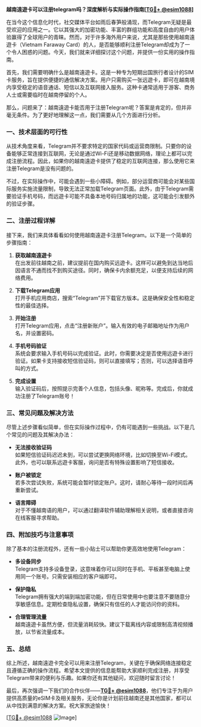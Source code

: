 **越南遠遊卡可以注册telegram吗？深度解析与实际操作指南[[TG💪+ @esim1088](https://t.me/s/esim1088)]**

在当今这个信息化时代，社交媒体平台如雨后春笋般涌现，而Telegram无疑是最受欢迎的应用之一。它以其强大的加密功能、丰富的群组功能和高度自由的用户体验赢得了全球用户的青睐。然而，对于许多海外用户来说，尤其是那些使用越南遠遊卡（Vietnam Faraway Card）的人，是否能够顺利注册Telegram却成为了一个令人困惑的问题。今天，我们就来详细探讨这个问题，并提供一份实用的操作指南。

首先，我们需要明确什么是越南遠遊卡。这是一种专为短期出国旅行者设计的SIM卡服务，旨在提供便捷的通信解决方案。用户只需购买一张远遊卡，即可在越南境内享受稳定的语音通话、短信以及互联网接入服务。这种卡通常适用于游客、商务人士或需要临时在越南停留的个人。

那么，问题来了：越南遠遊卡能否用于注册Telegram呢？答案是肯定的，但并非毫无条件。为了更好地理解这一点，我们需要从几个方面进行分析。

### **一、技术层面的可行性**
从技术角度来看，Telegram并不要求特定的国家代码或运营商限制。只要你的设备能够正常连接到互联网，无论是通过Wi-Fi还是移动数据网络，理论上都可以完成注册流程。因此，如果你的越南遠遊卡提供了稳定的互联网连接，那么使用它来注册Telegram是没有问题的。

不过，在实际操作中，可能会遇到一些小障碍。例如，部分运营商可能会对某些国际服务实施流量限制，导致无法正常加载Telegram页面。此外，由于Telegram需要验证手机号码，而远遊卡可能不具备本地号码归属地的功能，这可能会引发额外的验证步骤。

### **二、注册过程详解**
接下来，我们来具体看看如何使用越南遠遊卡注册Telegram。以下是一个简单的步骤指南：

1. **获取越南遠遊卡**  
   在出发前往越南之前，建议提前在国内购买远遊卡。这样可以避免到达当地后因语言不通而找不到购买途径。同时，确保卡内余额充足，以便支持后续的网络费用。

2. **下载Telegram应用**  
   打开手机应用商店，搜索“Telegram”并下载官方版本。这是确保安全性和稳定性的最佳选择。

3. **开始注册**  
   打开Telegram应用，点击“注册新账户”。输入有效的电子邮箱地址作为用户名，并设置密码。

4. **手机号码验证**  
   系统会要求输入手机号码以完成验证。此时，你需要决定是否使用远遊卡进行验证。如果卡支持接收短信验证码，则可以直接填写；否则，可以选择语音呼叫的方式。

5. **完成设置**  
   输入验证码后，按照提示完善个人信息，包括头像、昵称等。完成后，你就成功注册了Telegram账号！

### **三、常见问题及解决方法**
尽管上述步骤看似简单，但在实际操作过程中，仍有可能遇到一些挑战。以下是几个常见的问题及其解决办法：

- **无法接收验证码**  
  如果短信验证码迟迟未到，可以尝试更换网络环境，比如切换至Wi-Fi模式。此外，也可以联系远遊卡客服，询问是否有特殊设置影响了短信接收。

- **账户被锁定**  
  若多次尝试失败，系统可能会暂时锁定账户。这时，请耐心等待一段时间后再重新尝试。

- **语言障碍**  
  对于不懂越南语的用户，可以通过翻译软件辅助理解相关说明，或者直接咨询在线客服寻求帮助。

### **四、附加技巧与注意事项**
除了基本的注册流程外，还有一些小贴士可以帮助你更高效地使用Telegram：

- **多设备同步**  
  Telegram支持多设备登录，这意味着你可以同时在手机、平板甚至电脑上使用同一个账号。只需安装相应的客户端即可。

- **保护隐私**  
  Telegram拥有强大的端到端加密功能，但在日常使用中也要注意不要随意分享敏感信息。定期检查隐私设置，确保只有信任的人才能访问你的资料。

- **合理管理流量**  
  越南遠遊卡虽然方便，但流量消耗较快。建议下载离线内容或限制高清视频播放，以节省流量成本。

### **五、总结**
综上所述，越南遠遊卡完全可以用来注册Telegram，关键在于确保网络连接稳定且遵循正确的操作流程。希望本文提供的信息能帮助大家顺利完成注册，并享受Telegram带来的便利与乐趣。如果你还有其他疑问，欢迎随时留言讨论！

最后，再次强调一下我们的合作伙伴——**[TG💪+ @esim1088](https://t.me/s/esim1088)**，他们专注于为用户提供高质量的eSIM卡及相关服务，无论你是计划前往越南还是其他国家，都可以从中找到满意的解决方案。祝大家旅途愉快！

[[TG💪+ @esim1088](https://t.me/s/esim1088) ![Image](https://i.postimg.cc/4NQfJmqS/Snipaste-2025-05-13-00-14-12.png)]